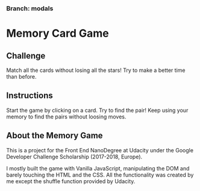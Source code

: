 ### Branch: modals

# Memory Card Game

## Challenge
Match all the cards without losing all the stars! Try to make a better time than before.

## Instructions
Start the game by clicking on a card.
Try to find the pair! 
Keep using your memory to find the pairs without loosing moves.

## About the Memory Game
This is a project for the Front End NanoDegree at Udacity under the Google Developer Challenge Scholarship (2017-2018, Europe). 

I mostly built the game with Vanilla JavaScript, manipulating the DOM and barely touching the HTML and the CSS. 
All the functionality was created by me except the shuffle function provided by Udacity.
